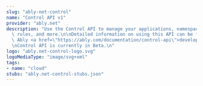 ```yaml
---
slug: "ably-net-control"
name: "Control API v1"
provider: "ably.net"
description: "Use the Control API to manage your applications, namespaces, keys, queues,\
  \ rules, and more.\n\nDetailed information on using this API can be found in the\
  \ Ably <a href=\"https://ably.com/documentation/control-api\">developer documentation</a>.\n\
  \nControl API is currently in Beta.\n"
logo: "ably.net-control-logo.svg"
logoMediaType: "image/svg+xml"
tags:
- name: "cloud"
stubs: "ably.net-control-stubs.json"
---
```

